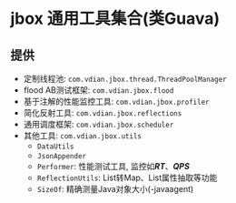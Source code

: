 # jbox 通用工具集合(类Guava)
## 提供
- 定制线程池: `com.vdian.jbox.thread.ThreadPoolManager`
- flood AB测试框架: `com.vdian.jbox.flood`
- 基于注解的性能监控工具: `com.vdian.jbox.profiler`
- 简化反射工具: `com.vdian.jbox.reflections`
- 通用调度框架: `com.vdian.jbox.scheduler`
- 其他工具: `com.vdian.jbox.utils`
    - `DataUtils`
    - `JsonAppender`
    - `Performer`: 性能测试工具, 监控如***RT***、***QPS***
    - `ReflectionUtils`: List转Map、List属性抽取等功能
    - `SizeOf`: 精确测量Java对象大小(-javaagent)